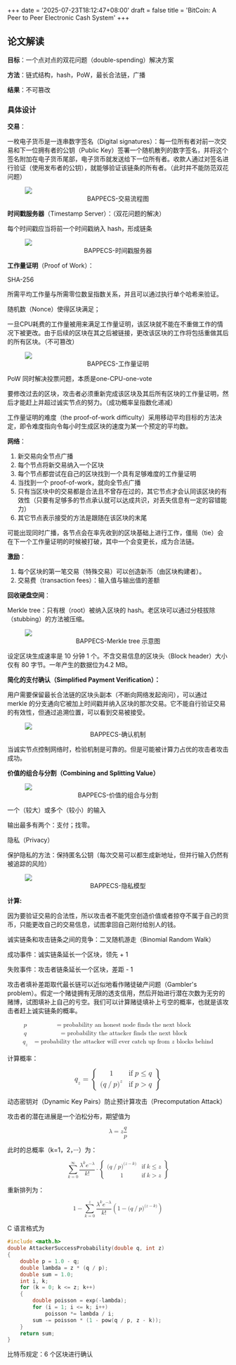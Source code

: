 +++
date = '2025-07-23T18:12:47+08:00'
draft = false
title = 'BitCoin: A Peer to Peer Electronic Cash System'
+++

## 论文解读
**目标**：一个点对点的双花问题（double-spending）解决方案

**方法**：链式结构，hash，PoW，最长合法链，广播

**结果**：不可篡改

### 具体设计
**交易**：

一枚电子货币是一连串数字签名（Digital signatures）：每一位所有者对前一次交易和下一位拥有者的公钥（Public Key）签署一个随机散列的数字签名，并将这个签名附加在电子货币尾部，电子货币就发送给下一位所有者。收款人通过对签名进行验证（使用发布者的公钥），就能够验证该链条的所有者。（此时并不能防范双花问题）
<figure style="text-align">
	<img src="https://cdn.nakamotoinstitute.org/img/library/bitcoin/transactions.svg">
	<center><figcaption>BAPPECS-交易流程图</figcaption></center>
</figure>

**时间戳服务器**（Timestamp Server）：（双花问题的解决）

每个时间戳应当将前一个时间戳纳入 hash，形成链条
<figure style="text-align">
  <img src="https://cdn.nakamotoinstitute.org/img/library/bitcoin/timestamp-server.svg">
  <center><figcaption>BAPPECS-时间戳服务器</figcaption></center>
</figure>

**工作量证明**（Proof of Work）：

SHA-256

所需平均工作量与所需零位数呈指数关系，并且可以通过执行单个哈希来验证。

随机数（Nonce）使得区块满足；

一旦CPU耗费的工作量被用来满足工作量证明，该区块就不能在不重做工作的情况下被更改。由于后续的区块在其之后被链接，更改该区块的工作将包括重做其后的所有区块。（不可篡改）

<figure style="text-align">
  <img src="https://cdn.nakamotoinstitute.org/img/library/bitcoin/proof-of-work.svg">
  <center><figcaption>BAPPECS-工作量证明</figcaption></center>
</figure>

PoW 同时解决投票问题，本质是one-CPU-one-vote

要修改过去的区块，攻击者必须重新完成该区块及其后所有区块的工作量证明，然后才能赶上并超过诚实节点的努力。（成功概率呈指数化递减）

工作量证明的难度（the proof-of-work difficulty）采用移动平均目标的方法决定，即令难度指向令每小时生成区块的速度为某一个预定的平均数。

**网络**：
1.	新交易向全节点广播
2.	每个节点将新交易纳入一个区块
3.	每个节点都尝试在自己的区块找到一个具有足够难度的工作量证明
4.	当找到一个 proof-of-work，就向全节点广播
5.	只有当区块中的交易都是合法且不曾存在过的，其它节点才会认同该区块的有效性（只要有足够多的节点承认就可以达成共识，对丢失信息有一定的容错能力）
6.	其它节点表示接受的方法是跟随在该区块的末尾

可能出现同时广播，各节点会在率先收到的区块基础上进行工作，僵局（tie）会在下一个工作量证明的时候被打破，其中一个会变更长，成为合法链。

**激励**：
1. 每个区块的第一笔交易（特殊交易）可以创造新币（由区块构建者）。
2. 交易费（transaction fees）：输入值与输出值的差额

**回收硬盘空间**：

Merkle tree：只有根（root）被纳入区块的 hash。老区块可以通过分枝拔除（stubbing）的方法被压缩。
<figure style="text-align">
  <img src="https://cdn.nakamotoinstitute.org/img/library/bitcoin/reclaiming-disk-space.svg">
  <center><figcaption>BAPPECS-Merkle tree 示意图</figcaption></center>
</figure>

设定区块生成速率是 10 分钟 1 个。不含交易信息的区块头（Block header）大小仅有 80 字节。一年产生的数据位为4.2 MB。

**简化的支付确认（Simplified Payment Verification）：**

用户需要保留最长合法链的区块头副本（不断向网络发起询问），可以通过 merkle 的分支通向它被加上时间戳并纳入区块的那次交易。它不能自行验证交易的有效性，但通过追溯位置，可以看到交易被接受。

<figure style="text-align">
  <img src="https://cdn.nakamotoinstitute.org/img/library/bitcoin/simplified-payment-verification.svg">
  <center><figcaption> BAPPECS-确认机制</figcaption></center>
</figure>

当诚实节点控制网络时，检验机制是可靠的。但是可能被计算力占优的攻击者攻击成功。

**价值的组合与分割（Combining and Splitting Value）**

<figure style="text-align">
  <img src="https://cdn.nakamotoinstitute.org/img/library/bitcoin/combining-splitting-value.svg">
  <center><figcaption>BAPPECS-价值的组合与分割</figcaption></center>
</figure> 

一个（较大）或多个（较小）的输入

输出最多有两个：支付；找零。

隐私（Privacy）

保护隐私的方法：保持匿名公钥（每次交易可以都生成新地址，但并行输入仍然有被追踪的风险）

 <figure style="text-align">
  <img src="https://cdn.nakamotoinstitute.org/img/library/bitcoin/privacy.svg">
  <center><figcaption>BAPPECS-隐私模型</figcaption></center>
</figure>

**计算:**

因为要验证交易的合法性，所以攻击者不能凭空创造价值或者掠夺不属于自己的货币，只能更改自己的交易信息，试图拿回自己刚付给别人的钱。

诚实链条和攻击链条之间的竞争：二叉随机游走（Binomial Random Walk）

成功事件：诚实链条延长一个区块，领先 + 1

失败事件：攻击者链条延长一个区块，差距 - 1

攻击者填补差距取代最长链可以近似地看作赌徒破产问题（Gambler's problem）。假定一个赌徒拥有无限的透支信用，然后开始进行潜在次数为无穷的赌博，试图填补上自己的亏空。我们可以计算赌徒填补上亏空的概率，也就是该攻击者赶上诚实链条的概率。

<math xmlns="http://www.w3.org/1998/Math/MathML" display="block">
  <mtable displaystyle="true" columnalign="right left" columnspacing="0em" rowspacing="3pt">
    <mtr>
      <mtd>
        <mi>p</mi>
      </mtd>
      <mtd>
        <mi></mi>
        <mo>=</mo>
        <mtext>probability an honest node finds the next block</mtext>
      </mtd>
    </mtr>
    <mtr>
      <mtd>
        <mi>q</mi>
      </mtd>
      <mtd>
        <mi></mi>
        <mo>=</mo>
        <mtext>probability the attacker finds the next block</mtext>
      </mtd>
    </mtr>
    <mtr>
      <mtd>
        <msub>
          <mi>q</mi>
          <mi>z</mi>
        </msub>
      </mtd>
      <mtd>
        <mi></mi>
        <mo>=</mo>
        <mrow>
          <mtext>probability the attacker will ever catch up from&#xA0;</mtext>
          <mrow data-mjx-texclass="ORD">
            <mi>z</mi>
          </mrow>
          <mtext>&#xA0;blocks behind</mtext>
        </mrow>
      </mtd>
    </mtr>
  </mtable>
</math>

计算概率：

<math xmlns="http://www.w3.org/1998/Math/MathML" display="block">
  <mstyle mathsize="1.2em">
    <msub>
      <mi>q</mi>
      <mi>z</mi>
    </msub>
    <mo>=</mo>
    <mrow data-mjx-texclass="INNER">
      <mo data-mjx-texclass="OPEN">{</mo>
      <mtable columnspacing="1em" rowspacing="4pt">
        <mtr>
          <mtd>
            <mn>1</mn>
          </mtd>
          <mtd>
            <mtext>if</mtext>
            <mstyle scriptlevel="0">
              <mspace width="0.278em"></mspace>
            </mstyle>
            <mi>p</mi>
            <mo>&#x2264;</mo>
            <mi>q</mi>
          </mtd>
        </mtr>
        <mtr>
          <mtd>
            <mo stretchy="false">(</mo>
            <mi>q</mi>
            <mrow data-mjx-texclass="ORD">
              <mo>/</mo>
            </mrow>
            <mi>p</mi>
            <msup>
              <mo stretchy="false">)</mo>
              <mi>z</mi>
            </msup>
          </mtd>
          <mtd>
            <mtext>if</mtext>
            <mstyle scriptlevel="0">
              <mspace width="0.278em"></mspace>
            </mstyle>
            <mi>p</mi>
            <mo>&gt;</mo>
            <mi>q</mi>
          </mtd>
        </mtr>
      </mtable>
      <mo data-mjx-texclass="CLOSE">}</mo>
    </mrow>
  </mstyle>
</math>

动态密钥对（Dynamic Key Pairs）防止预计算攻击（Precomputation Attack）

攻击者的潜在进展是一个泊松分布，期望值为

<math xmlns="http://www.w3.org/1998/Math/MathML" display="block">
  <mi>&#x3BB;</mi>
  <mo>=</mo>
  <mi>z</mi>
  <mfrac>
    <mi>q</mi>
    <mi>p</mi>
  </mfrac>
</math>

此时的总概率（k=1，2，···）为：

<math xmlns="http://www.w3.org/1998/Math/MathML" display="block">
  <munderover>
    <mo data-mjx-texclass="OP">&#x2211;</mo>
    <mrow data-mjx-texclass="ORD">
      <mi>k</mi>
      <mo>=</mo>
      <mn>0</mn>
    </mrow>
    <mrow data-mjx-texclass="ORD">
      <mi mathvariant="normal">&#x221E;</mi>
    </mrow>
  </munderover>
  <mfrac>
    <mrow>
      <msup>
        <mi>&#x3BB;</mi>
        <mi>k</mi>
      </msup>
      <msup>
        <mi>e</mi>
        <mrow data-mjx-texclass="ORD">
          <mo>&#x2212;</mo>
          <mi>&#x3BB;</mi>
        </mrow>
      </msup>
    </mrow>
    <mrow>
      <mi>k</mi>
      <mo>!</mo>
    </mrow>
  </mfrac>
  <mo>&#x22C5;</mo>
  <mrow data-mjx-texclass="INNER">
    <mo data-mjx-texclass="OPEN">{</mo>
    <mtable columnspacing="1em" rowspacing="4pt">
      <mtr>
        <mtd>
          <mo stretchy="false">(</mo>
          <mi>q</mi>
          <mrow data-mjx-texclass="ORD">
            <mo>/</mo>
          </mrow>
          <mi>p</mi>
          <msup>
            <mo stretchy="false">)</mo>
            <mrow data-mjx-texclass="ORD">
              <mo stretchy="false">(</mo>
              <mi>z</mi>
              <mo>&#x2212;</mo>
              <mi>k</mi>
              <mo stretchy="false">)</mo>
            </mrow>
          </msup>
        </mtd>
        <mtd>
          <mtext>if</mtext>
          <mstyle scriptlevel="0">
            <mspace width="0.278em"></mspace>
          </mstyle>
          <mi>k</mi>
          <mo>&#x2264;</mo>
          <mi>z</mi>
        </mtd>
      </mtr>
      <mtr>
        <mtd>
          <mn>1</mn>
        </mtd>
        <mtd>
          <mtext>if</mtext>
          <mstyle scriptlevel="0">
            <mspace width="0.278em"></mspace>
          </mstyle>
          <mi>k</mi>
          <mo>&gt;</mo>
          <mi>z</mi>
        </mtd>
      </mtr>
    </mtable>
    <mo data-mjx-texclass="CLOSE">}</mo>
  </mrow>
</math>

重新排列为：

<math xmlns="http://www.w3.org/1998/Math/MathML" display="block">
  <mn>1</mn>
  <mo>&#x2212;</mo>
  <munderover>
    <mo data-mjx-texclass="OP">&#x2211;</mo>
    <mrow data-mjx-texclass="ORD">
      <mi>k</mi>
      <mo>=</mo>
      <mn>0</mn>
    </mrow>
    <mrow data-mjx-texclass="ORD">
      <mi>z</mi>
    </mrow>
  </munderover>
  <mfrac>
    <mrow>
      <msup>
        <mi>&#x3BB;</mi>
        <mi>k</mi>
      </msup>
      <msup>
        <mi>e</mi>
        <mrow data-mjx-texclass="ORD">
          <mo>&#x2212;</mo>
          <mi>&#x3BB;</mi>
        </mrow>
      </msup>
    </mrow>
    <mrow>
      <mi>k</mi>
      <mo>!</mo>
    </mrow>
  </mfrac>
  <mrow data-mjx-texclass="INNER">
    <mo data-mjx-texclass="OPEN">(</mo>
    <mn>1</mn>
    <mo>&#x2212;</mo>
    <mo stretchy="false">(</mo>
    <mi>q</mi>
    <mrow data-mjx-texclass="ORD">
      <mo>/</mo>
    </mrow>
    <mi>p</mi>
    <msup>
      <mo stretchy="false">)</mo>
      <mrow data-mjx-texclass="ORD">
        <mo stretchy="false">(</mo>
        <mi>z</mi>
        <mo>&#x2212;</mo>
        <mi>k</mi>
        <mo stretchy="false">)</mo>
      </mrow>
    </msup>
    <mo data-mjx-texclass="CLOSE">)</mo>
  </mrow>
</math>

C 语言格式为

~~~ C
#include <math.h>
double AttackerSuccessProbability(double q, int z)
{
	double p = 1.0 - q;
	double lambda = z * (q / p);
	double sum = 1.0;
	int i, k;
	for (k = 0; k <= z; k++)
	{
		double poisson = exp(-lambda);
		for (i = 1; i <= k; i++)
			poisson *= lambda / i;
		sum -= poisson * (1 - pow(q / p, z - k));
	}
	return sum;
}
~~~

比特币规定：6 个区块进行确认





